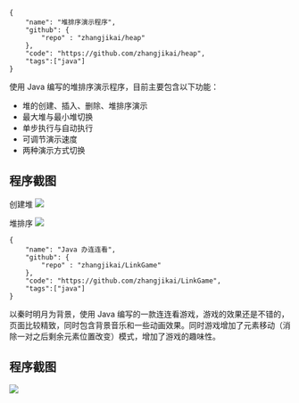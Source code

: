 <!-- start -->
```config
{
    "name": "堆排序演示程序",
    "github": {
        "repo" : "zhangjikai/heap"
    },
    "code": "https://github.com/zhangjikai/heap",
    "tags":["java"]
}
```

使用 Java 编写的堆排序演示程序，目前主要包含以下功能：
* 堆的创建、插入、删除、堆排序演示
* 最大堆与最小堆切换
* 单步执行与自动执行
* 可调节演示速度
* 两种演示方式切换

<!-- toc -->

## 程序截图

创建堆
![](https://raw.githubusercontent.com/zhangjikai/heap/master/screenshot/%E5%A0%86-%E5%88%9B%E5%BB%BA-1.gif)

堆排序
![](https://raw.githubusercontent.com/zhangjikai/heap/master/screenshot/%E5%A0%86-%E6%8E%92%E5%BA%8F.gif)


<!-- start -->
```config
{
    "name": "Java 办连连看",
    "github": {
        "repo" : "zhangjikai/LinkGame"
    },
    "code": "https://github.com/zhangjikai/LinkGame",
    "tags":["java"]
}
```
以秦时明月为背景，使用 Java 编写的一款连连看游戏，游戏的效果还是不错的，页面比较精致，同时包含背景音乐和一些动画效果。同时游戏增加了元素移动（消除一对之后剩余元素位置改变）模式，增加了游戏的趣味性。

## 程序截图
![](https://raw.githubusercontent.com/zhangjikai/LinkGame/master/screenshot/game.gif)